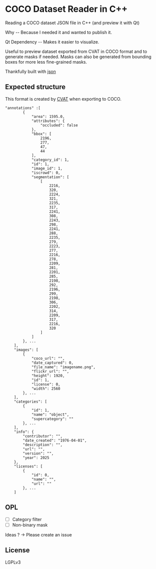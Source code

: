 # COCO Dataset Reader in C++

Reading a COCO dataset JSON file in C++ (and preview it with Qt)

Why -- Because I needed it and wanted to publish it.

Qt Dependency -- Makes it easier to visualize.

Useful to preview dataset exported from CVAT in COCO format and to generate masks if needed.
Masks can also be generated from bounding boxes for more less fine-grained masks.

Thankfully built with [json](https://github.com/nlohmann/json)

## Expected structure
This format is created by [CVAT](https://github.com/cvat-ai/cvat) when exporting to COCO.

```
"annotations" :[
        {
            "area": 1595.0,
            "attributes": {
                "occluded": false
            },
            "bbox": [
                2196,
                277,
                47,
                44
            ],
            "category_id": 1,
            "id": 1,
            "image_id": 1,
            "iscrowd": 0,
            "segmentation": [
                [
                    2216,
                    320,
                    2224,
                    321,
                    2235,
                    317,
                    2241,
                    308,
                    2243,
                    298,
                    2241,
                    288,
                    2235,
                    279,
                    2223,
                    277,
                    2216,
                    278,
                    2209,
                    281,
                    2201,
                    285,
                    2198,
                    292,
                    2196,
                    299,
                    2198,
                    306,
                    2202,
                    314,
                    2209,
                    317,
                    2216,
                    320
                ]
            ]
        }, ...
    ],
    "images": [
        {
            "coco_url": "",
            "date_captured": 0,
            "file_name": "imagename.png",
            "flickr_url": "",
            "height": 1920,
            "id": 1,
            "license": 0,
            "width": 2560
        }, ...
    ],
    "categories": [
        {
            "id": 1,
            "name": "object",
            "supercategory": ""
        }, ...
    ],
    "info": {
        "contributor": "",
        "date_created": "1976-04-01",
        "description": "",
        "url": "",
        "version": "",
        "year": 2025
    },
    "licenses": [
        {
            "id": 0,
            "name": "",
            "url": ""
        }, ...
    ]
```

## OPL

- [ ] Category filter
- [ ] Non-binary mask

Ideas ? -> Please create an issue

## License

LGPLv3 